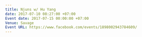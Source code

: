 ```yaml
---
title: Njuns w/ Hu Yang
date: 2017-07-10 08:27:00 +07:00
Event date: 2017-07-15 00:00:00 +07:00
Venue: Savage
Event URL: https://www.facebook.com/events/1898002943784609/
---
```


